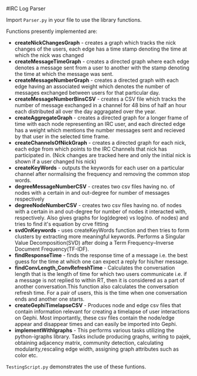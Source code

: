 #IRC Log Parser

Import `Parser.py` in your file to use the library functions.

Functions presently implemented are:
- **createNickChangesGraph** - creates a graph which tracks the nick changes of the users, each edge has a time stamp denoting the time at which the nick was changed
- **createMessageTimeGraph** - creates a directed graph where each edge denotes a message sent from a user to another with the stamp denoting the time at which the message was sent.
- **createMessageNumberGraph** - creates a directed graph with each edge having an associated weight which denotes the number of messages exchanged between users for that particular day.
- **createMessageNumberBinsCSV** - creates a CSV file which tracks the number of message exchanged in a channel for 48 bins of half an hour each distributed all over the day aggragated over the year. 
- **createAggregateGraph** - creates a directed graph for a longer frame of time with each node representing an IRC user, and each directed edge has a weight which mentions the number messages sent and recieved by that user in the selected time frame.
- **createChannelsOfNickGraph** - creates a directed graph for each nick, each edge from which points to the IRC Channels that nick has participated in. (Nick changes are tracked here and only the initial nick is shown if a user changed his nick) 
- **createKeyWords** - outputs the keywords for each user on a particular channel after normalising the frequency and removing the common stop words.
- **degreeMessageNumberCSV** - creates two csv files having no. of nodes with a certain in and out-degree for number of messages respectively
- **degreeNodeNumberCSV** - creates two csv files having no. of nodes with a certain in and out-degree for number of nodes it interacted with, respectively. Also gives graphs for log(degree) vs log(no. of nodes) and tries to find it's equation by crve fitting
- **svdOnKeywords** - uses createKeyWords function and then tries to form clusters by extracting more meaningful keywords. Performs a  Singular Value Decomposition(SVD) after doing a Term Frequency–Inverse Document Frequency(TF-IDF).
- **findResponseTime** - finds the response time of a message i.e. the best guess for the time at which one can expect a reply for his/her message.
- **findConvLength_ConvRefreshTime** - Calculates the conversation length that is the length of time for which two users communicate i.e. if a message is not replied to within RT, then it is considered as a part of another conversation.This function also calculates the conversation refresh time. For a pair of users, this is the time when one conversation ends and another one starts.
- **createGephiTimelapseCSV** - Produces node and edge csv files that contain information relevant for creating a timelapse of user interactions on Gephi. Most importantly, these csv files contain the node/edge appear and disappear times and can easily be imported into Gephi.
- **implementWithIgraphs** - This performs various tasks utilizing the python-igraphs library. Tasks include producing graphs, writing to pajek, obtaining adjacency matrix, community detection, calculating modularity,rescaling edge width, assigning graph attributes such as color etc.

`TestingScript.py` demonstrates the use of these funtions.
